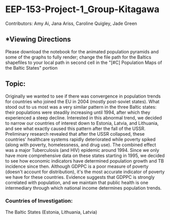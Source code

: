 # EEP-153-Project-1_Group-Kitagawa
Contributors: Amy Ai, Jana Ariss, Caroline Quigley, Jade Green  

## *Viewing Directions 
Please download the notebook for the animated population pyramids and some of the graphs to fully render; change the file path for the Baltics shapefiles to your local path in second cell in the "[#C] Population Maps of the Baltic States" portion

## Topic:
Originally we wanted to see if there was convergence in population trends for countries who joined the EU in 2004 (mostly post-soviet states). What stood out to us most was a very similar pattern in the three Baltic states:  their populations were steadily increasing until 1994, after which they experienced a steep decline. Interested in this abnormal trend, we decided to narrow our countries of interest down to Estonia, Latvia, and Lithuania, and see what exactly caused this pattern after the fall of the USSR. Preliminary research revealed that after the USSR collapsed, these countries' healthcare systems rapidly deteriorated while poverty spiked (along with poverty, homelessness, and drug use). The combined effect was a major Tuberculosis (and HIV) epidemic around 1994. Since we only have more comprehensive data on these states starting in 1995, we decided to see how economic indicators have determined population growth and TB incidence since then. Although GDPPC is a poor measure of poverty (doesn't account for distribution), it's the most accurate indicator of poverty we have for these countries. Evidence suggests that GDPPC is strongly correlated with population, and we maintain that public health is one intermediary through which national income determines population trends.


### Countries of Investigation:
The Baltic States (Estonia, Lithuania, Latvia)
